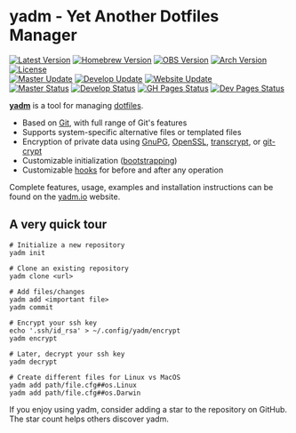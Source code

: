# yadm - Yet Another Dotfiles Manager

[![Latest Version][releases-badge]][releases-link]
[![Homebrew Version][homebrew-badge]][homebrew-link]
[![OBS Version][obs-badge]][obs-link]
[![Arch Version][aur-badge]][aur-link]
[![License][license-badge]][license-link]<br />
[![Master Update][master-date]][master-commits]
[![Develop Update][develop-date]][develop-commits]
[![Website Update][website-date]][website-commits]<br />
[![Master Status][master-badge]][workflow-master]
[![Develop Status][develop-badge]][workflow-develop]
[![GH Pages Status][gh-pages-badge]][workflow-gh-pages]
[![Dev Pages Status][dev-pages-badge]][workflow-dev-pages]

[**yadm**][website-link] is a tool for managing [dotfiles].

* Based on [Git], with full range of Git's features
* Supports system-specific alternative files or templated files
* Encryption of private data using [GnuPG], [OpenSSL], [transcrypt], or
  [git-crypt]
* Customizable initialization ([bootstrapping](https://yadm.io/docs/bootstrap))
* Customizable [hooks](https://yadm.io/docs/hooks) for before and after any operation

Complete features, usage, examples and installation instructions can be found on
the [yadm.io][website-link] website.

## A very quick tour

    # Initialize a new repository
    yadm init

    # Clone an existing repository
    yadm clone <url>

    # Add files/changes
    yadm add <important file>
    yadm commit

    # Encrypt your ssh key
    echo '.ssh/id_rsa' > ~/.config/yadm/encrypt
    yadm encrypt

    # Later, decrypt your ssh key
    yadm decrypt

    # Create different files for Linux vs MacOS
    yadm add path/file.cfg##os.Linux
    yadm add path/file.cfg##os.Darwin

If you enjoy using yadm, consider adding a star to the repository on GitHub.
The star count helps others discover yadm.

[Git]: https://git-scm.com/
[GnuPG]: https://gnupg.org/
[OpenSSL]: https://www.openssl.org/
[aur-badge]: https://img.shields.io/aur/version/yadm.svg
[aur-link]: https://aur.archlinux.org/packages/yadm
[dev-pages-badge]: https://img.shields.io/github/workflow/status/TheLocehiliosan/yadm/Test%20Site/dev-pages?label=dev-pages
[develop-badge]: https://img.shields.io/github/workflow/status/TheLocehiliosan/yadm/Tests/develop?label=develop
[develop-commits]: https://github.com/TheLocehiliosan/yadm/commits/develop
[develop-date]: https://img.shields.io/github/last-commit/TheLocehiliosan/yadm/develop.svg?label=develop
[dotfiles]: https://en.wikipedia.org/wiki/Hidden_file_and_hidden_directory
[gh-pages-badge]: https://img.shields.io/github/workflow/status/TheLocehiliosan/yadm/Test%20Site/gh-pages?label=gh-pages
[git-crypt]: https://github.com/AGWA/git-crypt
[homebrew-badge]: https://img.shields.io/homebrew/v/yadm.svg
[homebrew-link]: https://formulae.brew.sh/formula/yadm
[license-badge]: https://img.shields.io/github/license/TheLocehiliosan/yadm.svg
[license-link]: https://github.com/TheLocehiliosan/yadm/blob/master/LICENSE
[master-badge]: https://img.shields.io/github/workflow/status/TheLocehiliosan/yadm/Tests/master?label=master
[master-commits]: https://github.com/TheLocehiliosan/yadm/commits/master
[master-date]: https://img.shields.io/github/last-commit/TheLocehiliosan/yadm/master.svg?label=master
[obs-badge]: https://img.shields.io/badge/OBS-v3.1.0-blue
[obs-link]: https://software.opensuse.org//download.html?project=home%3ATheLocehiliosan%3Ayadm&package=yadm
[releases-badge]: https://img.shields.io/github/tag/TheLocehiliosan/yadm.svg?label=latest+release
[releases-link]: https://github.com/TheLocehiliosan/yadm/releases
[transcrypt]: https://github.com/elasticdog/transcrypt
[travis-ci]: https://travis-ci.com/TheLocehiliosan/yadm/branches
[website-commits]: https://github.com/TheLocehiliosan/yadm/commits/gh-pages
[website-date]: https://img.shields.io/github/last-commit/TheLocehiliosan/yadm/gh-pages.svg?label=website
[website-link]: https://yadm.io/
[workflow-dev-pages]: https://github.com/thelocehiliosan/yadm/actions?query=workflow%3a%22test+site%22+branch%3adev-pages
[workflow-develop]: https://github.com/TheLocehiliosan/yadm/actions?query=workflow%3ATests+branch%3Adevelop
[workflow-gh-pages]: https://github.com/thelocehiliosan/yadm/actions?query=workflow%3a%22test+site%22+branch%3agh-pages
[workflow-master]: https://github.com/TheLocehiliosan/yadm/actions?query=workflow%3ATests+branch%3Amaster
